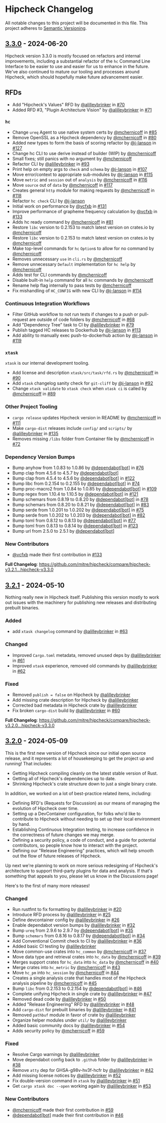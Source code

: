 # Hipcheck Changelog

All notable changes to this project will be documented in this file. This
project adheres to [Semantic Versioning].

## [3.3.0] - 2024-06-20

Hipcheck version 3.3.0 is mostly focused on refactors and internal
improvements, including a substantial refactor of the `hc` Command Line
Interface to be easier to use and easier for us to enhance in the future.
We've also continued to mature our tooling and processes around Hipcheck,
which should hopefully make future advancement easier.

## RFDs

* Add "Hipcheck's Values" RFD by [@alilleybrinker](https://github.com/alilleybrinker) in [#70](https://github.com/mitre/hipcheck/pull/70)
* Added RFD #3, "Plugin Architecture Vision" by [@alilleybrinker](https://github.com/alilleybrinker) in [#71](https://github.com/mitre/hipcheck/pull/71)

### `hc`

* Change `ureq` Agent to use native system certs by [@mchernicoff](https://github.com/mchernicoff) in [#85](https://github.com/mitre/hipcheck/pull/85)
* Remove OpenSSL as a Hipcheck dependency by [@mchernicoff](https://github.com/mchernicoff) in [#80](https://github.com/mitre/hipcheck/pull/80)
* Added new types to form the basis of scoring refactor by [@j-lanson](https://github.com/j-lanson) in [#127](https://github.com/mitre/hipcheck/pull/127)
* Change hc CLI to use derive instead of builder (WIP) by [@mchernicoff](https://github.com/mchernicoff)
* Small fixes; still panics with no argument by [@mchernicoff](https://github.com/mchernicoff)
* Refactor CLI by [@alilleybrinker](https://github.com/alilleybrinker) in [#93](https://github.com/mitre/hipcheck/pull/93)
* Print help on empty args to `check` and `schema` by [@j-lanson](https://github.com/j-lanson) in [#107](https://github.com/mitre/hipcheck/pull/107)
* Move error/context to appropriate sub-modules by [@j-lanson](https://github.com/j-lanson) in [#115](https://github.com/mitre/hipcheck/pull/115)
* Move `metric` and `session` out of `analysis` by [@mchernicoff](https://github.com/mchernicoff) in [#116](https://github.com/mitre/hipcheck/pull/116)
* Move `source` out of `data` by [@mchernicoff](https://github.com/mchernicoff) in [#117](https://github.com/mitre/hipcheck/pull/117)
* Creates general `http` module for making requests by [@mchernicoff](https://github.com/mchernicoff) in [#118](https://github.com/mitre/hipcheck/pull/118)
* Refactor `hc check` CLI by [@j-lanson](https://github.com/j-lanson)
* Initial work on performance by [@vcfxb](https://github.com/vcfxb) in [#131](https://github.com/mitre/hipcheck/pull/131)
* Improve performance of grapheme frequency calculation by [@vcfxb](https://github.com/vcfxb) in [#133](https://github.com/mitre/hipcheck/pull/133)
* Adds hc ready command by [@mchernicoff](https://github.com/mchernicoff) in [#81](https://github.com/mitre/hipcheck/pull/81)
* Restore `libc` version to 0.2.153 to match latest version on crates.io by [@mchernicoff](https://github.com/mchernicoff)
* Restore `libc` version to 0.2.153 to match latest version on crates.io by [@mchernicoff](https://github.com/mchernicoff)
* Make top-level commands for `hc` `Option`s to allow for no command by [@mchernicoff](https://github.com/mchernicoff)
* Removes unnecessary `use` in `cli.rs` by [@mchernicoff](https://github.com/mchernicoff)
* Remove unnecessary `Default` implementation for `hc help` by [@mchernicoff](https://github.com/mchernicoff)
* Adds test for CLI commands by [@mchernicoff](https://github.com/mchernicoff)
* Disable built-in `help` command for all `hc` commands by [@mchernicoff](https://github.com/mchernicoff)
* Rename help flag internally to pass tests by [@mchernicoff](https://github.com/mchernicoff)
* Fix mishandling of `HC_CONFIG` with new CLI by [@j-lanson](https://github.com/j-lanson) in [#114](https://github.com/mitre/hipcheck/pull/114)

### Continuous Integration Workflows

* Filter GitHub workflow to not run tests if changes to a push or pull-request are outside of code folders by [@mchernicoff](https://github.com/mchernicoff) in [#68](https://github.com/mitre/hipcheck/pull/68)
* Add "Dependency Tree" task to CI by [@alilleybrinker](https://github.com/alilleybrinker) in [#79](https://github.com/mitre/hipcheck/pull/79)
* Publish tagged HC releases to Dockerhub by [@j-lanson](https://github.com/j-lanson) in [#113](https://github.com/mitre/hipcheck/pull/113)
* Add ability to manually exec push-to-dockerhub action by [@j-lanson](https://github.com/j-lanson) in [#119](https://github.com/mitre/hipcheck/pull/119)

### `xtask`

`xtask` is our internal development tooling.

* Add license and description `xtask/src/task/rfd.rs` by [@mchernicoff](https://github.com/mchernicoff) in [#90](https://github.com/mitre/hipcheck/pull/90)
* Add `xtask` changelog sanity check for `git-cliff` by [@j-lanson](https://github.com/j-lanson) in [#92](https://github.com/mitre/hipcheck/pull/92)
* Change `xtask validate` to `xtask check` when `xtask ci` is called by [@mchernicoff](https://github.com/mchernicoff) in [#89](https://github.com/mitre/hipcheck/pull/89)

### Other Project Tooling

* `cargo release` updates Hipcheck version in README by [@mchernicoff](https://github.com/mchernicoff) in [#111](https://github.com/mitre/hipcheck/pull/111)
* Make `cargo-dist` releases include `config/` and `scripts/` by [@alilleybrinker](https://github.com/alilleybrinker) in [#135](https://github.com/mitre/hipcheck/pull/135)
* Removes missing `/libs` folder from Container file by [@mchernicoff](https://github.com/mchernicoff) in [#72](https://github.com/mitre/hipcheck/pull/72)

### Dependency Version Bumps

* Bump anyhow from 1.0.83 to 1.0.86 by [@dependabot[bot]](https://github.com/dependabot) in [#76](https://github.com/mitre/hipcheck/pull/76)
* Bump clap from 4.5.6 to 4.5.7 by [@dependabot[bot]](https://github.com/dependabot)
* Bump clap from 4.5.4 to 4.5.6 by [@dependabot[bot]](https://github.com/dependabot) in [#122](https://github.com/mitre/hipcheck/pull/122)
* Bump libc from 0.2.154 to 0.2.155 by [@dependabot[bot]](https://github.com/dependabot) in [#74](https://github.com/mitre/hipcheck/pull/74)
* Bump proc-macro2 from 1.0.84 to 1.0.85 by [@dependabot[bot]](https://github.com/dependabot) in [#109](https://github.com/mitre/hipcheck/pull/109)
* Bump regex from 1.10.4 to 1.10.5 by [@dependabot[bot]](https://github.com/dependabot) in [#121](https://github.com/mitre/hipcheck/pull/121)
* Bump schemars from 0.8.19 to 0.8.20 by [@dependabot[bot]](https://github.com/dependabot) in [#78](https://github.com/mitre/hipcheck/pull/78)
* Bump schemars from 0.8.20 to 0.8.21 by [@dependabot[bot]](https://github.com/dependabot) in [#83](https://github.com/mitre/hipcheck/pull/83)
* Bump serde from 1.0.201 to 1.0.202 by [@dependabot[bot]](https://github.com/dependabot) in [#75](https://github.com/mitre/hipcheck/pull/75)
* Bump serde from 1.0.202 to 1.0.203 by [@dependabot[bot]](https://github.com/dependabot) in [#82](https://github.com/mitre/hipcheck/pull/82)
* Bump toml from 0.8.12 to 0.8.13 by [@dependabot[bot]](https://github.com/dependabot) in [#77](https://github.com/mitre/hipcheck/pull/77)
* Bump toml from 0.8.13 to 0.8.14 by [@dependabot[bot]](https://github.com/dependabot) in [#123](https://github.com/mitre/hipcheck/pull/123)
* Bump url from 2.5.0 to 2.5.1 by [@dependabot[bot]](https://github.com/dependabot)

### New Contributors

* [@vcfxb](https://github.com/vcfxb) made their first contribution in [#133](https://github.com/mitre/hipcheck/pull/133)

__Full Changelog__: <https://github.com/mitre/hipcheck/compare/hipcheck-v3.2.1...hipcheck-v3.3.0>

[3.3.0]: https://github.com/mitre/hipcheck/compare/hipcheck-v3.2.1..hipcheck-v3.3.0

## [3.2.1] - 2024-05-10

Nothing really new in Hipcheck itself. Publishing this version mostly to work
out issues with the machinery for publishing new releases and distributing
prebuilt binaries.

### Added

* add `xtask changelog` command by [@alilleybrinker](https://github.com/alilleybrinker) in [#63](https://github.com/mitre/hipcheck/pull/63)

### Changed

* Improved `Cargo.toml` metadata, removed unused deps by [@alilleybrinker](https://github.com/alilleybrinker) in [#61](https://github.com/mitre/hipcheck/pull/61)
* Improved `xtask` experience, removed old commands by [@alilleybrinker](https://github.com/alilleybrinker) in [#62](https://github.com/mitre/hipcheck/pull/62)

### Fixed

* Removed `publish = false` on Hipcheck by [@alilleybrinker](https://github.com/alilleybrinker)
* Add missing crate description for Hipcheck by [@alilleybrinker](https://github.com/alilleybrinker)
* Corrected bad metadata in Hipcheck crate by [@alilleybrinker](https://github.com/alilleybrinker)
* Fix broken `cargo-dist` build by [@alilleybrinker](https://github.com/alilleybrinker) in [#60](https://github.com/mitre/hipcheck/pull/60)

__Full Changelog__: <https://github.com/mitre/hipcheck/compare/hipcheck-v3.2.0...hipcheck-v3.3.0>

[3.2.1]: https://github.com/mitre/hipcheck/compare/hipcheck-v3.2.0..hipcheck-v3.2.1

## [3.2.0] - 2024-05-09

This is the first new version of Hipcheck since our initial open source
release, and it represents a lot of housekeeping to get the project up
and running! That includes:

- Getting Hipcheck compiling cleanly on the latest stable version of Rust.
- Getting all of Hipcheck's dependencies up to date.
- Shrinking Hipcheck's crate structure down to just a single binary crate.

In addition, we worked on a lot of best-practice related items, including:

- Defining RFD's (Requests for Discussion) as our means of managing the
  evolution of Hipcheck over time.
- Setting up a DevContainer configuration, for folks who'd like to contribute
  to Hipcheck without needing to set up their local environment by hand.
- Establishing Continuous Integration testing, to increase confidence in the
  correctness of future changes we may merge.
- Defining a security policy, a code of conduct, and a guide for potential
  contributors, so people know how to interact with the project.
- Defining our "Release Engineering" practices, which will help smooth out
  the flow of future releases of Hipcheck.

Up next we're planning to work on more serious redesigning of Hipcheck's
architecture to support third-party plugins for data and analysis. If that's
something that appeals to you, please let us know in the Discussions page!

Here's to the first of many more releases!

### Changed

* Run rustfmt to fix formatting by [@alilleybrinker](https://github.com/alilleybrinker) in [#20](https://github.com/mitre/hipcheck/pull/20)
* Introduce RFD process by [@alilleybrinker](https://github.com/alilleybrinker) in [#25](https://github.com/mitre/hipcheck/pull/25)
* Define devcontainer config by [@alilleybrinker](https://github.com/alilleybrinker) in [#26](https://github.com/mitre/hipcheck/pull/26)
* Enable dependabot version bumps by [@alilleybrinker](https://github.com/alilleybrinker) in [#32](https://github.com/mitre/hipcheck/pull/32)
* Bump `ureq` from 2.9.6 to 2.9.7 by [@dependabot[bot]](https://github.com/dependabot) in [#35](https://github.com/mitre/hipcheck/pull/35)
* Bump `schemars` from 0.8.16 to 0.8.17 by [@dependabot[bot]](https://github.com/dependabot) in [#34](https://github.com/mitre/hipcheck/pull/34)
* Add Conventional Commit check to CI by [@alilleybrinker](https://github.com/alilleybrinker) in [#36](https://github.com/mitre/hipcheck/pull/36)
* Added basic CI testing by [@alilleybrinker](https://github.com/alilleybrinker)
* Move common-use crates into `hc_common` by [@mchernicoff](https://github.com/mchernicoff) in [#37](https://github.com/mitre/hipcheck/pull/37)
* Move data type and retrieval crates into `hc_data` by [@mchernicoff](https://github.com/mchernicoff) in [#39](https://github.com/mitre/hipcheck/pull/39)
* Merges support crates for `hc_data` into `hc_data` by [@mchernicoff](https://github.com/mchernicoff) in [#40](https://github.com/mitre/hipcheck/pull/40)
* Merge crates into `hc_metric` by [@mchernicoff](https://github.com/mchernicoff) in [#43](https://github.com/mitre/hipcheck/pull/43)
* Move `hc_pm` into `hc_session` by [@mchernicoff](https://github.com/mchernicoff) in [#44](https://github.com/mitre/hipcheck/pull/44)
* Creates a single analysis crate that handles most of the Hipcheck analysis pipeline by [@mchernicoff](https://github.com/mchernicoff) in [#45](https://github.com/mitre/hipcheck/pull/45)
* Bump `libc` from 0.2.153 to 0.2.154 by [@dependabot[bot]](https://github.com/dependabot) in [#46](https://github.com/mitre/hipcheck/pull/46)
* Complete unifying Hipcheck in single crate by [@alilleybrinker](https://github.com/alilleybrinker) in [#47](https://github.com/mitre/hipcheck/pull/47)
* Removed dead code by [@alilleybrinker](https://github.com/alilleybrinker) in [#50](https://github.com/mitre/hipcheck/pull/50)
* Added "Release Engineering" RFD by [@alilleybrinker](https://github.com/alilleybrinker) in [#48](https://github.com/mitre/hipcheck/pull/48)
* Add `cargo-dist` for prebuilt binaries by [@alilleybrinker](https://github.com/alilleybrinker) in [#41](https://github.com/mitre/hipcheck/pull/41)
* Removed `pathbuf` module in favor of crate by [@alilleybrinker](https://github.com/alilleybrinker)
* Organize helper modules under `util/` by [@alilleybrinker](https://github.com/alilleybrinker)
* Added basic community docs by [@alilleybrinker](https://github.com/alilleybrinker) in [#54](https://github.com/mitre/hipcheck/pull/54)
* Adds security policy by [@mchernicoff](https://github.com/mchernicoff) in [#59](https://github.com/mitre/hipcheck/pull/59)

### Fixed

* Resolve Cargo warnings by [@alilleybrinker](https://github.com/alilleybrinker)
* Move dependabot config back to `.github` folder by [@alilleybrinker](https://github.com/alilleybrinker) in [#38](https://github.com/mitre/hipcheck/pull/38)
* Remove `atty` dep for GHSA-g98v-hv3f-hcfr by [@alilleybrinker](https://github.com/alilleybrinker) in [#42](https://github.com/mitre/hipcheck/pull/42)
* Add missing license notices by [@alilleybrinker](https://github.com/alilleybrinker) in [#52](https://github.com/mitre/hipcheck/pull/52)
* Fix double-version command in `xtask` by [@alilleybrinker](https://github.com/alilleybrinker) in [#51](https://github.com/mitre/hipcheck/pull/51)
* Get `cargo xtask doc --open` working again by [@alilleybrinker](https://github.com/alilleybrinker) in [#53](https://github.com/mitre/hipcheck/pull/53)

### New Contributors

* [@mchernicoff](https://github.com/mchernicoff) made their first contribution in [#59](https://github.com/mitre/hipcheck/pull/59)
* [@dependabot[bot]](https://github.com/dependabot) made their first contribution in [#46](https://github.com/mitre/hipcheck/pull/46)

[3.2.0]: https://github.com/mitre/hipcheck/compare/4372390..HEAD
[Semantic Versioning]: https://semver.org/spec/v2.0.0.html
